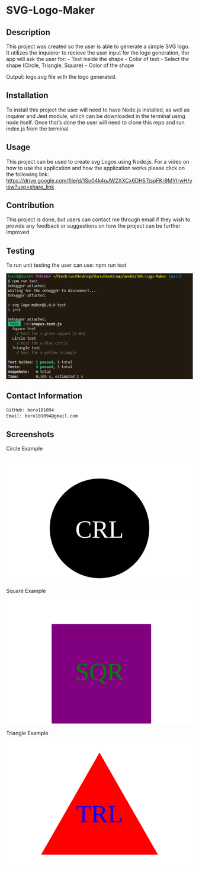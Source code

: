 # SVG-Logo-Maker

## Description

This project was created so the user is able to generate a simple SVG logo. 
It utilizes the inquierer to recieve the user input for the logo generation, the app will ask the user for:
    - Text inside the shape
    - Color of text
    - Select the shape (Circle, Triangle, Square)
    - Color of the shape

Output: logo.svg file with the logo generated.

## Installation

To install this project the user will need to have Node.js installed, as well as inquirer and Jest module, which can be downloaded in the terminal using node itself. Once that’s done the user will need to clone this repo and run index.js from the terminal.

## Usage

This project can be used to create svg Logos using Node.js. 
For a video on how to use the application and how the application works please click on the following link: https://drive.google.com/file/d/1So04k4qJW2XXCx6DH5TtspFKr9MYIrwH/view?usp=share_link


## Contribution

This project is done, but users can contact me through email if they wish to provide any feedback or suggestions on how the project can be further improved

## Testing

To run unit testing the user can use: npm run test

![](./examples/test.png)

## Contact Information

    GitHub: boro101094
    Email: boro101094@gmail.com

## Screenshots

Circle Example

![](./examples/logo-Circle.svg)

Square Example

![](./examples/logo-Square.svg)

Triangle Example

![](./examples/logo-Triangle.svg)
